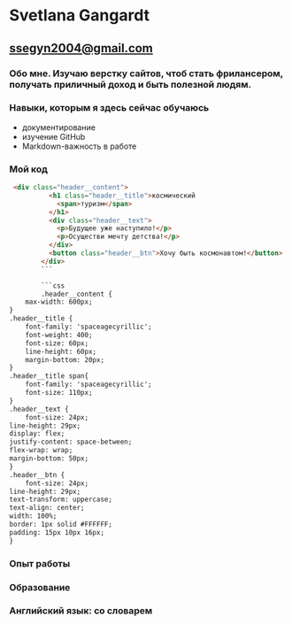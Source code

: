 # Svetlana Gangardt
## ssegyn2004@gmail.com

### Обо мне. Изучаю верстку сайтов, чтоб стать фрилансером, получать приличный доход и быть полезной людям.
### Навыки, которым я здесь сейчас обучаюсь
* документирование
* изучение GitHub
* Markdown-важность в работе

### Мой код

```html
 <div class="header__content">
          <h1 class="header__title">космический 
            <span>туризм</span>
          </h1>
          <div class="header__text">
            <p>Будущее уже наступило!</p>
            <p>Осуществи мечту детства!</p>
          </div>
          <button class="header__btn">Хочу быть космонавтом!</button>
        </div>
        ```

        ```css
        .header__content {
    max-width: 600px;
}
.header__title {
    font-family: 'spaceagecyrillic';
    font-weight: 400;
    font-size: 60px;
    line-height: 60px; 
    margin-bottom: 20px;
}
.header__title span{
    font-family: 'spaceagecyrillic';
    font-size: 110px;
}
.header__text {
    font-size: 24px;
line-height: 29px;
display: flex;
justify-content: space-between;
flex-wrap: wrap;
margin-bottom: 50px;
}
.header__btn {
    font-size: 24px;
line-height: 29px;
text-transform: uppercase;
text-align: center;
width: 100%;
border: 1px solid #FFFFFF;
padding: 15px 10px 16px;
}
```

### Опыт работы 

### Образование
### Английский язык: со словарем
